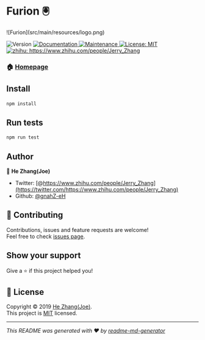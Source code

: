 <h1 align="left">Furion 🖲️</h1>
![Furion](src/main/resources/logo.png)
<p>
  <img alt="Version" src="https://img.shields.io/badge/version-0.1.0-blue.svg?cacheSeconds=2592000" />
  <a href="https://github.com/gnahZ-eH/Furion/blob/master/README.md">
    <img alt="Documentation" src="https://img.shields.io/badge/documentation-yes-brightgreen.svg" target="_blank" />
  </a>
  <a href="https://github.com/kefranabg/readme-md-generator/graphs/commit-activity">
    <img alt="Maintenance" src="https://img.shields.io/badge/Maintained%3F-yes-green.svg" target="_blank" />
  </a>
  <a href="https://github.com/gnahZ-eH/Furion/blob/master/LICENSE">
    <img alt="License: MIT" src="https://img.shields.io/badge/License-MIT-yellow.svg" target="_blank" />
  </a>
  <a href="https://www.zhihu.com/people/Jerry_Zhang">
    <img alt="zhihu: https://www.zhihu.com/people/Jerry_Zhang" src="https://img.shields.io/twitter/follow/https://www.zhihu.com/people/Jerry_Zhang.svg?style=social" target="_blank" />
  </a>
</p>

### 🏠 [Homepage](https://github.com/gnahZ-eH/Furion)

## Install

```sh
npm install
```

## Run tests

```sh
npm run test
```

## Author

👤 **He Zhang(Joe)**

* Twitter: [@https://www.zhihu.com/people/Jerry_Zhang](https://twitter.com/https://www.zhihu.com/people/Jerry_Zhang)
* Github: [@gnahZ-eH](https://github.com/gnahZ-eH)

## 🤝 Contributing

Contributions, issues and feature requests are welcome!<br />Feel free to check [issues page](https://github.com/gnahZ-eH/Furion/issues).

## Show your support

Give a ⭐️ if this project helped you!

## 📝 License

Copyright © 2019 [He Zhang(Joe)](https://github.com/gnahZ-eH).<br />
This project is [MIT](https://github.com/gnahZ-eH/Furion/blob/master/LICENSE) licensed.

***
_This README was generated with ❤️ by [readme-md-generator](https://github.com/kefranabg/readme-md-generator)_